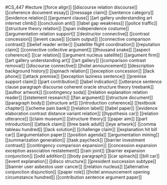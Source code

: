 #CS_447
#lecture
[[force align]]
[[discourse relation discourse]]
[[coherence document essay]]
[[message claim]]
[[sentence category]]
[[evidence relation]]
[[argument clause]]
[[art gallery understanding art internet climb]]
[[conclusion anti]]
[[label gap weakness]]
[[police traffic]]
[[structure theory relation]]
[[span independence costume]]
[[argumentation relation support]]
[[destructor connective]]
[[contrast concession]]
[[event cause]]
[[claim output]]
[[connective comparison contrast]]
[[belief reader writer]]
[[satellite flight coordination]]
[[reputation claim]]
[[connective collective argument]]
[[thousand snake]]
[[aspect coherence]]
[[car relation]]
[[argument nucleus satellite]]
[[argument firm]]
[[art gallery understanding art]]
[[art gallery]]
[[comparison contrast removal]]
[[discourse connective]]
[[hotel announcement]]
[[description background history]]
[[spinach relation]]
[[exception concession]]
[[lack phone]]
[[attack premise]]
[[exception laziness sentence]]
[[premise support claim]]
[[part contribution]]
[[label indication]]
[[utterance sentence clause paragraph discourse coherent oracle structure theory treebank]]
[[author artwork]]
[[contingency soda]]
[[relation explanation relation reader]]
[[statement research]]
[[fan argument]]
[[structure document]]
[[paragraph body]]
[[structure art]]
[[introduction coherence]]
[[textbook chapter]]
[[scheme pain bank]]
[[relation label]]
[[label paper]]
[[evidence elaboration contrast distance variant relation]]
[[hypothesis car]]
[[relation utterance]]
[[claim museum]]
[[structure theory]]
[[paper aim]]
[[part introduction]]
[[attack claim]]
[[tree bank adult]]
[[eye artwork]]
[[comma tableau hundred]]
[[lack solution]]
[[challenge claim]]
[[explanation hit bill car]]
[[argumentation paper]]
[[position agenda]]
[[argumentation mining]]
[[summarization generation]]
[[task paycheck]]
[[barrier investment contrast]]
[[contingency comparison expansion]]
[[concession expansion exception association restatement]]
[[rain joint]]
[[barrier expansion conjunction]]
[[odd addition]]
[[body paragraph]]
[[car spinach]]
[[bill car]]
[[event explanation]]
[[disco structure]]
[[president succession subtype]]
[[banner user asbestos user cancer]]
[[relation nucleus]]
[[alternative conjunction disjunction]]
[[paper role]]
[[hotel announcement opening circumstance hundred]]
[[contribution sentence argument paper]]
